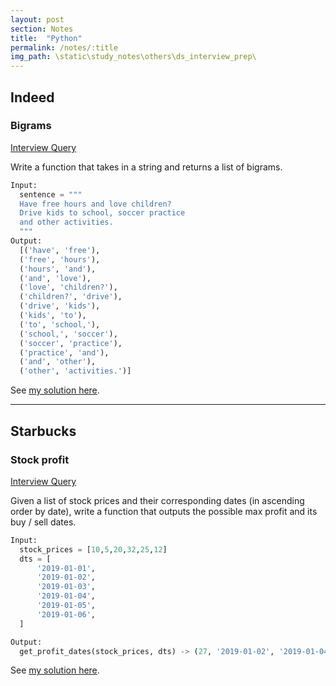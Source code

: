 ```yaml
---
layout: post
section: Notes
title:  "Python"
permalink: /notes/:title
img_path: \static\study_notes\others\ds_interview_prep\
---
```


## Indeed
### Bigrams
<a class=source href="https://www.interviewquery.com/questions/find-bigrams">Interview Query</a>

Write a function that takes in a string and returns a list of bigrams.

```python
Input: 
  sentence = """
  Have free hours and love children? 
  Drive kids to school, soccer practice 
  and other activities.
  """
Output:
  [('have', 'free'),
  ('free', 'hours'),
  ('hours', 'and'),
  ('and', 'love'),
  ('love', 'children?'),
  ('children?', 'drive'),
  ('drive', 'kids'),
  ('kids', 'to'),
  ('to', 'school,'),
  ('school,', 'soccer'),
  ('soccer', 'practice'),
  ('practice', 'and'),
  ('and', 'other'),
  ('other', 'activities.')]
```

See [my solution here](https://www.mycompiler.io/view/6SI08Bn).

***

## Starbucks
### Stock profit

<a class=source href="https://www.interviewquery.com/questions/buy-or-sell">Interview Query</a>

Given a list of stock prices and their corresponding dates (in ascending order by date), write a function that outputs the possible max profit and its buy / sell dates.

```python
Input:
  stock_prices = [10,5,20,32,25,12]
  dts = [
      '2019-01-01', 
      '2019-01-02',
      '2019-01-03',
      '2019-01-04',
      '2019-01-05',
      '2019-01-06',
  ]

Output:
  get_profit_dates(stock_prices, dts) -> (27, '2019-01-02', '2019-01-04')
```

See [my solution here](https://www.mycompiler.io/view/3QkUBGr).